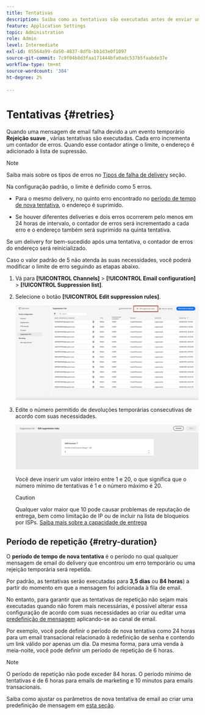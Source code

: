 ```yaml
---
title: Tentativas
description: Saiba como as tentativas são executadas antes de enviar um endereço para a lista de supressão
feature: Application Settings
topic: Administration
role: Admin
level: Intermediate
exl-id: 05564a99-da50-4837-8dfb-bb1d3e0f1097
source-git-commit: 7c9f04b8d3faa171444bfa0adc537b5faabde37e
workflow-type: tm+mt
source-wordcount: '384'
ht-degree: 2%

---
```


# Tentativas {#retries}

Quando uma mensagem de email falha devido a um evento temporário **Rejeição suave** , várias tentativas são executadas. Cada erro incrementa um contador de erros. Quando esse contador atinge o limite, o endereço é adicionado à lista de supressão.

>[!NOTE]
>
>Saiba mais sobre os tipos de erros no [Tipos de falha de delivery](../messages/suppression-list.md#delivery-failures) seção.

Na configuração padrão, o limite é definido como 5 erros.

* Para o mesmo delivery, no quinto erro encontrado no [período de tempo de nova tentativa](#retry-duration), o endereço é suprimido.

* Se houver diferentes deliveries e dois erros ocorrerem pelo menos em 24 horas de intervalo, o contador de erros será incrementado a cada erro e o endereço também será suprimido na quinta tentativa.

Se um delivery for bem-sucedido após uma tentativa, o contador de erros do endereço será reinicializado.

Caso o valor padrão de 5 não atenda às suas necessidades, você poderá modificar o limite de erro seguindo as etapas abaixo.

1. Vá para **[!UICONTROL Channels]** > **[!UICONTROL Email configuration]** > **[!UICONTROL Suppression list]**.

1. Selecione o botão **[!UICONTROL Edit suppression rules]**.

   ![](assets/suppression-list-edit-retries.png)

1. Edite o número permitido de devoluções temporárias consecutivas de acordo com suas necessidades.

   ![](assets/suppression-list-edit-soft-bounces.png)

   Você deve inserir um valor inteiro entre 1 e 20, o que significa que o número mínimo de tentativas é 1 e o número máximo é 20.

   >[!CAUTION]
   >
   >Qualquer valor maior que 10 pode causar problemas de reputação de entrega, bem como limitação de IP ou  de incluir na lista de bloqueios por ISPs. [Saiba mais sobre a capacidade de entrega](../messages/deliverability.md)

## Período de repetição {#retry-duration}

O **período de tempo de nova tentativa** é o período no qual qualquer mensagem de email do delivery que encontrou um erro temporário ou uma rejeição temporária será repetida.

Por padrão, as tentativas serão executadas para **3,5 dias** ou **84 horas**) a partir do momento em que a mensagem foi adicionada à fila de email.

No entanto, para garantir que as tentativas de repetição não sejam mais executadas quando não forem mais necessárias, é possível alterar essa configuração de acordo com suas necessidades ao criar ou editar uma [predefinição de mensagem](message-presets.md) aplicando-se ao canal de email.

Por exemplo, você pode definir o período de nova tentativa como 24 horas para um email transacional relacionado à redefinição de senha e contendo um link válido por apenas um dia. Da mesma forma, para uma venda à meia-noite, você pode definir um período de repetição de 6 horas.

>[!NOTE]
>
>O período de repetição não pode exceder 84 horas. O período mínimo de tentativas é de 6 horas para emails de marketing e 10 minutos para emails transacionais.

Saiba como ajustar os parâmetros de nova tentativa de email ao criar uma predefinição de mensagem em [esta seção](message-presets.md#create-message-preset).

